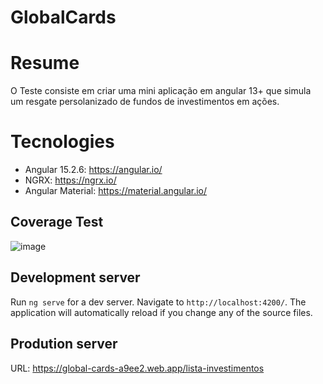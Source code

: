 # GlobalCards

# Resume
O Teste consiste em criar uma mini aplicação em angular 13+ que simula um resgate persolanizado de fundos de investimentos em ações.

# Tecnologies

 - Angular 15.2.6: https://angular.io/
 - NGRX: https://ngrx.io/
 - Angular Material: https://material.angular.io/
 
 ## Coverage Test
![image](https://user-images.githubusercontent.com/44446985/234973676-730f7d78-dbf2-4bf1-9f72-f2929e0edc12.png)

## Development server

Run `ng serve` for a dev server. Navigate to `http://localhost:4200/`. The application will automatically reload if you change any of the source files.

## Prodution server
URL: https://global-cards-a9ee2.web.app/lista-investimentos

